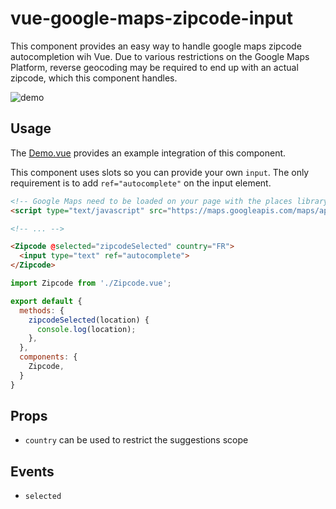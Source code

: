 # vue-google-maps-zipcode-input

This component provides an easy way to handle google maps zipcode autocompletion wih Vue. Due to various restrictions on the Google Maps Platform, reverse geocoding may be required to end up with an actual zipcode, which this component handles.

![demo](https://user-images.githubusercontent.com/1770991/60190764-7d08e600-9833-11e9-94cd-67dc13a95c19.gif)

## Usage

The [Demo.vue](src/Demo.vue) provides an example integration of this component.

This component uses slots so you can provide your own `input`. The only requirement is to add `ref="autocomplete"` on the input element.

```html
<!-- Google Maps need to be loaded on your page with the places library enabled -->
<script type="text/javascript" src="https://maps.googleapis.com/maps/api/js?key=1234&libraries=places"></script>

<!-- ... -->

<Zipcode @selected="zipcodeSelected" country="FR">
  <input type="text" ref="autocomplete">
</Zipcode>
```

```javascript
import Zipcode from './Zipcode.vue';

export default {
  methods: {
    zipcodeSelected(location) {
      console.log(location);
    },
  },
  components: {
    Zipcode,
  }
}
```

## Props

* `country` can be used to restrict the suggestions scope

## Events

* `selected`
